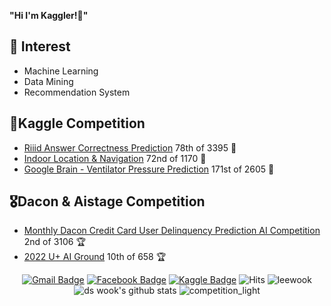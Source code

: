 <!--
**ds-wook/ds-wook** is a ✨ _special_ ✨ repository because its `README.md` (this file) appears on your GitHub profile.

Here are some ideas to get you started:

- 🔭 I’m currently working on ...
- 🌱 I’m currently learning ...
- 👯 I’m looking to collaborate on ...
- 🤔 I’m looking for help with ...
- 💬 Ask me about ...
- 📫 How to reach me: ...
- 😄 Pronouns: ...
- ⚡ Fun fact: ...
--> 

**"Hi I'm Kaggler!👋"**  

## 🎲 Interest
+ Machine Learning
+ Data Mining
+ Recommendation System

## 🏅Kaggle Competition
+ [Riiid Answer Correctness Prediction](https://www.kaggle.com/competitions/riiid-test-answer-prediction) 78th of 3395 🥈
+ [Indoor Location & Navigation](https://www.kaggle.com/competitions/indoor-location-navigation) 72nd of 1170 🥉
+ [Google Brain - Ventilator Pressure Prediction](https://www.kaggle.com/competitions/ventilator-pressure-prediction) 171st of 2605 🥉

## 🎖️Dacon & Aistage Competition
+ [Monthly Dacon Credit Card User Delinquency Prediction AI Competition](https://dacon.io/competitions/official/235713/overview/description) 2nd of 3106 🏆
+ [2022 U+ AI Ground](https://stages.ai/competitions/208/overview/description) 10th of 658 🏆  

<div align="center">
 
 [![Gmail Badge](https://img.shields.io/badge/-Gmail-c14438?style=flat-square&logo=Gmail&logoColor=white&link=mailto:kdy0902ysh@gmail.com)](mailto:leewook94@gmail.com)
 [![Facebook Badge](https://img.shields.io/badge/facebook-1877f2?style=flat-square&logo=facebook&logoColor=white&link=https://www.facebook.com/profile.php?id=100020605646794)](https://www.facebook.com/profile.php?id=100020605646794)
 [![Kaggle Badge](http://img.shields.io/badge/-Kaggle-black?style=flat-square&logo=kaggle&link=https://www.kaggle.com/abhinand05/)](https://www.kaggle.com/leewook)
 ![Hits](https://hits.seeyoufarm.com/api/count/incr/badge.svg?url=https%3A%2F%2Fgithub.com%2Fleewook%2Fkaggle-badge&count_bg=%23DDAA17&title_bg=%23555555&icon=&icon_color=%23E7E7E7&title=hits&edge_flat=false)
 ![leewook](https://road-to-kaggle-grandmaster.vercel.app/api/simple/leewook)  
 ![ds wook's github stats](https://github-readme-stats.vercel.app/api?username=ds-wook)
 ![competition_light](https://road-to-kaggle-grandmaster.vercel.app/api/badges/leewook/competition/light)

</div>
